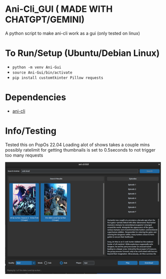 # Ani-Cli_GUI ( MADE WITH CHATGPT/GEMINI)
A python script to make ani-cli work as a gui (only tested on linux)

# To Run/Setup (Ubuntu/Debian Linux)
- `python -m venv Ani-Gui`
- `source Ani-Gui/bin/activate`
- `pip install customtkinter Pillow requests`

# Dependencies
- [ani-cli](https://github.com/pystardust/ani-cli)


# Info/Testing
Tested this on PopOs 22.04
Loading alot of shows takes a couple mins possibly ratelimit for getting thumbnails is set to 0.5seconds to not trigger too many requests

[![Screenshot](https://github.com/crazycatjunkies/Ani-Cli_GUI/blob/main/Images/Screenshot%20from%202025-09-17%2013-54-06.png)]([https://github.com/crazycatjunkies/Ani-Cli_GUI/Releases](https://github.com/crazycatjunkies/Ani-Cli_GUI/releases))
